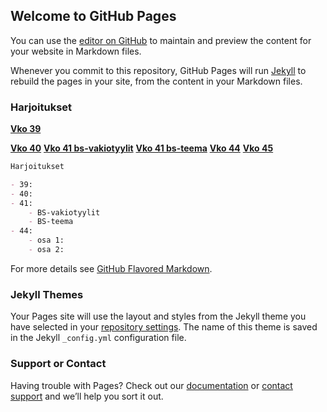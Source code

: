 ## Welcome to GitHub Pages

You can use the [editor on GitHub](https://github.com/noorajokinen/noorajokinen.github.io/edit/master/index.md) to maintain and preview the content for your website in Markdown files.

Whenever you commit to this repository, GitHub Pages will run [Jekyll](https://jekyllrb.com/) to rebuild the pages in your site, from the content in your Markdown files.

### Harjoitukset

[**Vko 39**](https://noorajokinen.github.io/harkka39/)

[**Vko 40**]()
[**Vko 41 bs-vakiotyylit**](https://noorajokinen.github.io/harkka41/bs-vakiotyylit/) [**Vko 41 bs-teema**](https://noorajokinen.github.io/harkka41/bs-teema/bootstrap/)
[**Vko 44**]()
[**Vko 45**]()




```markdown
Harjoitukset

- 39: 
- 40:
- 41:
    - BS-vakiotyylit
    - BS-teema
- 44:
    - osa 1:
    - osa 2:


```

For more details see [GitHub Flavored Markdown](https://guides.github.com/features/mastering-markdown/).

### Jekyll Themes

Your Pages site will use the layout and styles from the Jekyll theme you have selected in your [repository settings](https://github.com/noorajokinen/noorajokinen.github.io/settings). The name of this theme is saved in the Jekyll `_config.yml` configuration file.

### Support or Contact

Having trouble with Pages? Check out our [documentation](https://help.github.com/categories/github-pages-basics/) or [contact support](https://github.com/contact) and we’ll help you sort it out.
